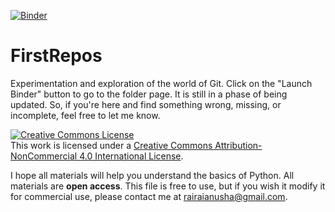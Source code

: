 [![Binder](https://notebooks.gesis.org/binder/badge_logo.svg)](https://notebooks.gesis.org/binder/v2/gh/anushabanerjee/FirstRepos/master)
# FirstRepos
Experimentation and exploration of the world of Git.
Click on the "Launch Binder" button to go to the folder page. It is still in a phase of being updated. So, if you're here and find something wrong, missing, or incomplete, feel free to let me know. 

<a rel="license" href="http://creativecommons.org/licenses/by-nc/4.0/"><img alt="Creative Commons License" style="border-width:0" src="https://i.creativecommons.org/l/by-nc/4.0/88x31.png" /></a><br />This work is licensed under a <a rel="license" href="http://creativecommons.org/licenses/by-nc/4.0/">Creative Commons Attribution-NonCommercial 4.0 International License</a>.

I hope all materials will help you understand the basics of Python. All materials are **open access**. This file is free to use, but if you wish it modify it for commercial use, please contact me at rairaianusha@gmail.com.